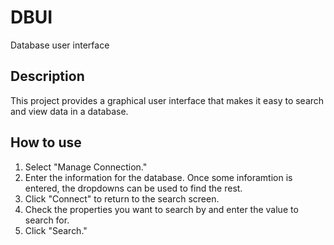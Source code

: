 # DBUI
Database user interface

<h2>Description</h2>
This project provides a graphical user interface that makes it easy to search and view data in a database.

<h2>How to use</h2>
<ol>
<li>Select "Manage Connection."</li>
<li>Enter the information for the database. Once some inforamtion is entered, the dropdowns can be used to find the rest.</li>
<li>Click "Connect" to return to the search screen.</li>
<li>Check the properties you want to search by and enter the value to search for.</li>
<li>Click "Search."</li>
</ol>